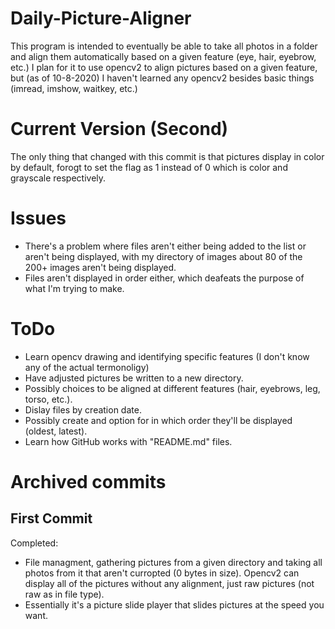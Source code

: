 # Daily-Picture-Aligner
This program is intended to eventually be able to take all photos in a folder and align them automatically based on a given feature (eye, hair, eyebrow, etc.)
I plan for it to use opencv2 to align pictures based on a given feature, but (as of 10-8-2020) I haven't learned any opencv2 besides basic things (imread, imshow, waitkey, etc.)

# Current Version (Second)
The only thing that changed with this commit is that pictures display in color by default, forogt to set the flag as 1 instead of 0 which is color and grayscale respectively. 

# Issues
- There's a problem where files aren't either being added to the list or aren't being displayed, with my directory of images about 80 of the 200+ images aren't being displayed. 
- Files aren't displayed in order either, which deafeats the purpose of what I'm trying to make.

# ToDo
- Learn opencv drawing and identifying specific features (I don't know any of the actual termonoligy)
- Have adjusted pictures be written to a new directory.
- Possibly choices to be aligned at different features (hair, eyebrows, leg, torso, etc.).
- Dislay files by creation date.
- Possibly create and option for in which order they'll be displayed (oldest, latest).
- Learn how GitHub works with "README.md" files.

# Archived commits
## First Commit
Completed:
- File managment, gathering pictures from a given directory and taking all photos from it that aren't curropted (0 bytes in size). Opencv2 can display all of the pictures without any alignment, just raw pictures (not raw as in file type).
- Essentially it's a picture slide player that slides pictures at the speed you want.
